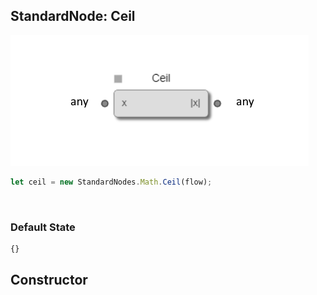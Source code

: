 ## StandardNode: Ceil

<img class="zoomable" alt="Ceil standard node" src="/images/standard-nodes/math/ceil.png" />

<Hierarchy :extend="{name: 'Node', link: '../../api/classes/node.html'}" />
<br/>

```js
let ceil = new StandardNodes.Math.Ceil(flow);
```

<br/>

### Default State

```js
{}
```

## Constructor

<Method type="method">
  <template v-slot:signature>
    new Ceil(<strong>flow: </strong><em><Ref to="../../api/classes/flow">Flow</Ref></em>,
    <strong>options?: </strong><em><Ref to="../../api/interfaces/node-creator-options">NodeCreatorOptions</Ref></em>):
    <em><Ref to="#standardnode-ceil">Ceil</Ref></em>
  </template>
  <template v-slot:params>
    <Param name="flow">
      <em><Ref to="../../api/classes/flow">Flow</Ref></em>
    </Param>
    <Param name="options?">
      <em><Ref to="../../api/interfaces/node-creator-options">NodeCreatorOptions</Ref></em>
      <template v-slot:default-value>
        <em>{}</em>
      </template>
    </Param>
  </template>
</Method>
